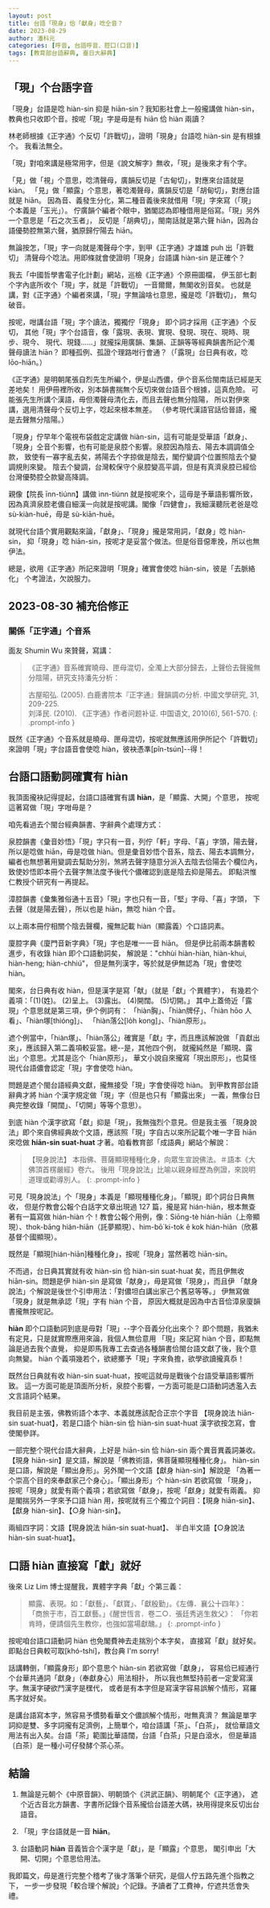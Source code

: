 ```yaml
---
layout: post
title: 台語「現身」佮「獻身」唸仝音？
date: 2023-08-29 
author: 潘科元
categories: [呼音, 台語呼音、腔口(口音)]
tags: [教育部台語辭典, 臺日大辭典]
---
```

## 「現」个台語字音

「現身」台語是唸 hiàn-sin 抑是 hiān-sin？我知影社會上一般攏講做
hiàn-sin，教典也只收即个音。按呢「現」字是毋是有 hiān 佮 hiàn 兩讀？

林老師根據《正字通》个反切「許戰切」，證明「現身」台語唸 hiàn-sin 是有根據个。
我看法無仝。

「現」對咱來講是極常用字，但是《說文解字》無收，「現」是後來才有个字。

「見」做「視」个意思，唸清聲母，廣韻反切是「古甸切」，對應來台語就是 kiàn。
「見」做「顯露」个意思，著唸濁聲母，廣韻反切是「胡甸切」，對應台語就是 hiān。
因為音、義發生分化，第二種音義後來就借用「現」字來寫（「現」个本義是「玉光」）。
佇廣韻个編者个眼中，猶閣認為即種借用是俗寫。「現」另外一个意思是「石之次玉者」，
反切是「胡典切」，閩南話就是第六聲 hiǎn，因為台語優勢腔無第六聲，猶原歸佇陽去
hiān。

無論按怎，「現」字一向就是濁聲母个字，到甲《正字通》才雄雄 puh 出「許戰切」
清聲母个唸法。用即條就會使證明「現身」台語講 hiàn-sin 是正確个？

我去「中國哲學書電子化計劃」網站，巡檢《正字通》个原冊圖檔，
伊玉部七劃个字內底所收个「現」字，就是「許戰切」 一音爾爾，無閣收別音矣。
也就是講，對《正字通》个編者來講，「現」字無論啥乜意思，攏是唸「許戰切」，
無勾破音。

按呢，咁講台語「現」字个讀法，獨獨佇「現身」 即个詞才採用《正字通》个反切，
其他「現」字个台語音，像「露現、表現、實現、發現、現在、現時、現步、現今、
現代、現錢……」就攏採用廣韻、集韻、正韻等等經典韻書所記个濁聲母讀法 hiān？
即種孤例、孤證个理路咁行會通？（「露現」台日典有收，唸 lōo-hiān。）

《正字通》是明朝尾張自烈先生所編个，伊是山西儂，伊个音系佮閩南話已經是天差地矣！
用伊冊裡所收，別本韻書揣無个反切來做台語音个根據，這真危險。
可能張先生所講个漢語，毋但濁聲母清化去，而且去聲也無分陰陽，
所以對伊來講，選用清聲母个反切上字，唸起來根本無差。
（參考現代漢語官話佮晉語，攏是去聲無分陰陽。）

「現身」佇早年个電視布袋戲定定講做 hiàn-sin，這有可能是受華語「獻身」、
「現身」仝音个影響，也有可能是泉腔个影響。泉腔因為陰去、陽去本調調值仝款，
致使有一寡字亂去矣，將陽去个字掠做是陰去，閣佇變調个位置照陰去个變調規則來變。
陰去个變調，台灣較保守个泉腔變高平調，但是有真濟泉腔已經佮台灣優勢腔仝款變高降調。

親像【院長 īnn-tiúnn】講做 ìnn-tiúnn 就是按呢來个，這毋是予華語影響所致，
因為真濟泉腔老儂自細漢一向就是按呢講。閣像「四健會」，我細漢聽阮老爸是唸
sù-kiàn-huē，毋是 sù-kiān-huē。

就現代台語个實用觀點來論，「獻身」、「現身」攏是常用詞，「獻身」唸 hiàn-sin，
抑「現身」唸 hiān-sin，按呢才是妥當个做法。但是俗音僫牽挽，所以也無伊法。

總是，欲用《正字通》所記來證明「現身」確實會使唸 hiàn-sin，彼是「去脈絡化」
个考證法，欠說服力。

## 2023-08-30 補充佮修正
### 關係「正字通」个音系

面友 Shumin Wu 來贊聲，寫講：

> 《正字通》音系確實曉母、匣母混切，全濁上大部分歸去，上聲佮去聲攏無分陰陽，研究支持潘先分析：
>
> 古屋昭弘. (2005). 白鹿書院本『正字通』聲韻調の分析. 中國文學研究, 31, 209-225.  
> 刘泽民. (2010). 《正字通》作者问题补证. 中国语文, 2010(6), 561-570.
{: .prompt-info }

既然《正字通》个音系就是曉母、匣母混切，按呢就無應該用伊所記个「許戰切」
來證明「現」字台語音會使唸 hiàn，彼袂憑準[pîn-tsún]\--得！

## 台語口語動詞確實有 hiàn

我頂面攏袂記得提起，台語口語確實有講 **hiàn**，是「顯露、大開」个意思，
按呢這著寫做「現」字咁毋是？

咱先看過去个閩台經典韻書、字辭典个處理方式：

泉腔韻書《彙音妙悟》「現」字只有一音，列佇「軒」字母、「喜」字頭，陽去聲，
所以是唸做 hiān，毋是唸做 hiàn。但是彙音妙悟个音系，陰去、陽去本調無分，
編者也無想著用變調去幫助分別，煞將去聲字隨意分派入去陰去佮陽去个欄位內，
致使妙悟即本冊个去聲字無法度予後代个儂確認到底是陰去抑是陽去。
即點洪惟仁教授个研究有一再提起。

漳腔韻書《彙集雅俗通十五音》「現」字也只有一音，「堅」字母、「喜」字頭，
下去聲（就是陽去聲），所以也是 hiān，無唸 hiàn 个音。

以上兩本冊佇相關个陰去聲欄，攏無記載 hiàn（顯露義）个口語詞素。
 
廈腔字典《廈門音新字典》「現」字也是唯一一音 hiān。
但是伊比前兩本韻書較進步，有收錄 hiàn 即个口語動詞矣，
解說是："chhùi hiàn-hiàn, hiàn-khui, hiàn-heng; hiàn-chhiú"，
但是無列漢字，等於就是伊無認為「現」會使唸 hiàn。

閣來，台日典有收 hiàn，但是漢字是寫「献」（就是「獻」个異體字），
有幾若个義項：「(1)(姓)。 (2)呈上。 (3)露出。 (4)開闊。 (5)切開。」
其中上蓋倚近「露現」个意思就是第三項，伊个例詞有：
「hiàn胸」、「hiàn牌仔」、「hiàn hōo 人看」、「hiàn塚[thióng]」、
「hiàn落公[lo̍h kong]」、「hiàn原形」。

遮个例當中，「hiàn塚」、「hiàn落公」確實是「獻」字，而且應該解說做
「貢獻出來」，應該歸入第二義項較妥當。總--是，其他四个例，
就攏純然是「顯現、露出」个意思。尤其是迄个「hiàn原形」，
華文小說自來攏寫「現出原形」，也莫怪現代台語儂會認定「現」字會使唸 hiàn。

問題是遮个閩台語經典文獻，攏無接受「現」字會使得唸 hiàn。
到甲教育部台語辭典才將 hiàn 个漢字規定做「現」字（但是也只有「顯露出來」
一義，無像台日典完整收錄「開闊」、「切開」等等个意思）。

到底 hiàn 个漢字欲寫「獻」抑是「現」，我無強烈个意見。但是我主張
「現身說法」即个來自佛經典故个文語，應該照「現」字自古以來所記載个唯一字音
hiān 來唸做 **hiān-sin suat-huat** 才著。咱看教育部「成語典」網站个解說：

> 【現身說法】
> 本指佛、菩薩顯現種種化身，向眾生宣說佛法。＃語本《大佛頂首楞嚴經》卷六。
> 後用「現身說法」比喻以親身經歷為例證，來說明道理或勸導別人。
{: .prompt-info }

可見「現身說法」个「現身」本義是「顯現種種化身」。「顯現」即个詞台日典無收，
但是佇教會公報个白話字文章出現過 127 篇，攏是寫 hián-hiān，根本無查著有一篇寫做
hián-hiàn 个！教會公報个用例，像：Siōng-tè hián-hiān（上帝顯現）、thok-bāng
hián-hiān（託夢顯現）、him-bō͘  ki-tok ê kok hián-hiān（欣慕基督个國顯現）。

既然是「顯現[hián-hiān]種種化身」，按呢「現身」當然著唸 hiān-sin。

不而過，台日典其實就有收 hiàn-sin 佮 hiàn-sin suat-huat 矣，而且伊無收
hiān-sin。問題是伊 hiàn-sin 是寫做「献身」，毋是寫做「現身」，而且伊
「献身說法」个解說是後世个引申用法：「對儂坦白講出家己个舊惡等等。」
伊無寫做「現身」就是無承認「現」字有 hiàn 个音，
原因大概就是因為中古音佮漳泉廈韻書攏無按呢記。

**hiàn** 即个口語動詞到底是毋對「現」\--字个音義分化出來个？
即个問題，我猶未有定見，只是就實際應用來論，我個人無佮意用
「現」來記寫 hiàn 个音，即點無論是過去我个直覺，
抑是即馬我專工去查過各種韻書佮閩台語文獻了後，我个意向無變。
hiàn 个義項幾若个，欲總擲予「現」字來負擔，欲學欲讀攏真忝！

既然台日典就有收 hiàn-sin suat-huat，按呢這就毋是戰後个台語受華語影響所致。
這一方面可能是頂面所分析，泉腔个影響，一方面可能是口語動詞透濫入去文言語詞个結果。

我目前是主張，佛教術語个本字、本義就應該配合正宗个字音
【現身說法 hiān-sin suat-huat】，若是口語个 hiàn-sin 佮 hiàn-sin suat-huat
漢字欲按怎寫，會使閣參詳。

一部完整个現代台語大辭典，上好是 hiān-sin 佮 hiàn-sin 兩个異音異義詞兼收。
【現身 hiān-sin】是文語，解說是「佛教術語，佛菩薩顯現種種化身」。
hiàn-sin 是口語，解說是「顯出身形」。另外閣一个文語【獻身 hiàn-sin】解說是
「為著一个崇高个目的來奉獻家己个身心」。「顯出身形」个 hiàn-sin 若欲寫做
「現身」，按呢「現身」就愛有兩个義項；若欲寫做「獻身」，按呢「獻身」就愛有兩義。
抑是閣揣另外一字來予口語 hiàn 用，按呢就有三个獨立个詞目：【現身 hiān-sin】、
【獻身 hiàn-sin】、【○身 hiàn-sin】。

兩組四字詞：文語【現身說法 hiān-sin suat-huat】、
半白半文語【○身說法 hiàn-sin suat-huat】。

## 口語 hiàn 直接寫「獻」就好

後來 Liz Lim 博士提醒我，異體字字典「獻」个第三義：

> 顯露、表現。如：「獻藝」、「獻寶」、「獻殷勤」。《左傳．襄公十四年》：
「商旅于市，百工獻藝。」《醒世恆言．卷二○．張廷秀逃生救父》：
「你若肯時，便請個先生教你，也強如當場獻醜。」
{: .prompt-info }

按呢咱台語口語動詞 hiàn 也免閣費神去走揣別个本字矣，
直接寫「獻」就好矣。即點台日典較可取[khó-tshí]，教台典 I'm sorry!

話講轉倒，「顯露身形」即个意思个 hiàn-sin 若欲寫做「獻身」，
容易佮已經通行个台華共通詞「獻身」（奉獻身心）用法相扑，
所以我也無堅持前者一定愛寫漢字。無漢字硬欲鬥漢字是䆀代，
或者是有本字但是寫漢字容易誤解个情形，寫羅馬字就好矣。

是講台語寫本字，煞容易予慣勢看華文个儂誤解个情形，咁無真濟？
無論是單字詞抑是雙、多字詞攏有足濟例，上簡單个，咱台語講「茶」、「白茶」，
就佮華語文用法有出入矣。台語「茶」範圍比華語闊，台語「白茶」只是白滾水，
但是華語〔白茶〕是一種小可仔發酵个茶心茶。

## 結論

1. 無論是元朝个《中原音韻》、明朝頭个《洪武正韻》、明朝尾个《正字通》，
遮个近古音北方韻書、字書所記錄个音系攏佮台語差大碼，袂用得提來反切出台語音。

2. 「現」字台語就是一音 **hiān**。

3. 台語動詞 **hiàn** 音義皆合个漢字是「獻」，是「顯露」个意思，
閣引申出「大開、切開」个意思佮用法。

我即篇文，毋是進行完整个稽考了後才落筆个研究，是個人佇五路先進个指教之下，
一步一步發現「較合理个解說」个記錄。予讀者了工費神，佇遮共恁會失禮。
